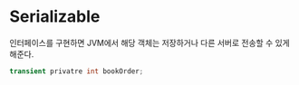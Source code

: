 # Serializable

인터페이스를 구현하면 JVM에서 해당 객체는 저장하거나 다른 서버로 전송할 수 있게 해준다.


```java
transient privatre int bookOrder;
```